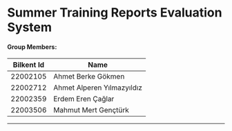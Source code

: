 # Summer Training Reports Evaluation System

#### Group Members:

| Bilkent Id | Name                       |
| ---------- | -------------------------- |
| 22002105   | Ahmet Berke Gökmen         |
| 22002712   | Ahmet Alperen Yılmazyıldız |
| 22002359   | Erdem Eren Çağlar          |
| 22003506   | Mahmut Mert Gençtürk       |
---
